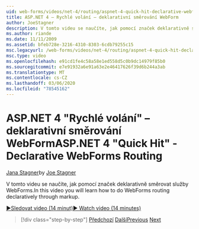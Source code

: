```yaml
---
uid: web-forms/videos/net-4/routing/aspnet-4-quick-hit-declarative-webforms-routing
title: ASP.NET 4 – Rychlé volání – deklarativní směrování WebForm
author: JoeStagner
description: V tomto videu se naučíte, jak pomocí značek deklarativně směrovat služby WebForms.
ms.author: riande
ms.date: 11/11/2009
ms.assetid: bfeb728e-3216-4310-8303-6cdb79255c15
msc.legacyurl: /web-forms/videos/net-4/routing/aspnet-4-quick-hit-declarative-webforms-routing
msc.type: video
ms.openlocfilehash: e91cd1fe4c58a58e1ed558d5c0b9dc14979f85b0
ms.sourcegitcommit: e7e91932a6e91a63e2e46417626f39d6b244a3ab
ms.translationtype: MT
ms.contentlocale: cs-CZ
ms.lasthandoff: 03/06/2020
ms.locfileid: "78545162"
---
```

# <a name="aspnet-4-quick-hit---declarative-webforms-routing"></a><span data-ttu-id="62f0b-103">ASP.NET 4 "Rychlé volání" – deklarativní směrování WebForm</span><span class="sxs-lookup"><span data-stu-id="62f0b-103">ASP.NET 4 "Quick Hit" - Declarative WebForms Routing</span></span>

<span data-ttu-id="62f0b-104">[Jana Stagner](https://github.com/JoeStagner)</span><span class="sxs-lookup"><span data-stu-id="62f0b-104">by [Joe Stagner](https://github.com/JoeStagner)</span></span>

<span data-ttu-id="62f0b-105">V tomto videu se naučíte, jak pomocí značek deklarativně směrovat služby WebForms.</span><span class="sxs-lookup"><span data-stu-id="62f0b-105">In this video you will learn how to do WebForms routing declaratively through markup.</span></span> 

[<span data-ttu-id="62f0b-106">&#9654;Sledovat video (14 minut)</span><span class="sxs-lookup"><span data-stu-id="62f0b-106">&#9654; Watch video (14 minutes)</span></span>](https://channel9.msdn.com/Blogs/ASP-NET-Site-Videos/aspnet-4-quick-hit-declarative-webforms-routing)

> [!div class="step-by-step"]
> <span data-ttu-id="62f0b-107">[Předchozí](aspnet-4-quick-hit-imperative-webforms-routing.md)
> [Další](aspnet-4-quick-hit-outbound-webforms-routing.md)</span><span class="sxs-lookup"><span data-stu-id="62f0b-107">[Previous](aspnet-4-quick-hit-imperative-webforms-routing.md)
[Next](aspnet-4-quick-hit-outbound-webforms-routing.md)</span></span>
